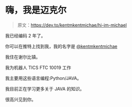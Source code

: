 # 嗨，我是迈克尔

> 原文：<https://dev.to/kentmkentmichae/hi-im-michael>

我已经编码 2 年了。

你可以在推特上找到我，我的名字是 [@kentmkentmichae](https://twitter.com/kentmkentmichae)

我住在谢尔比镇。

我为机器人 TICS FTC 10019 工作

我主要用这些语言编程:Python/JAVA。

我目前正在学习更多关于 JAVA 的知识。

很高兴见到你。
